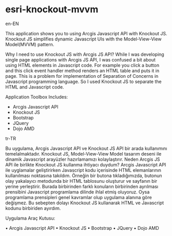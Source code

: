 esri-knockout-mvvm
==================

en-EN

This application shows you to using Arcgis Javascript API with Knockout JS. Knockout JS simplifies dynamic Javascript UIs with the Model-View-View Model(MVVM) pattern.

Why I need to use Knockout JS with Arcgis JS API?
While I was developing single page applications with Arcgis JS API, I was confused a bit about using HTML elements in Javascript code. For example you click a button and this click event handler method renders an HTML table and puts it in page. This is a problem for implementation of Separation of Concerns in Javascript programming language. So I used Knockout JS to separate the HTML and Javascript code.

Application Toolbox Includes:

*	Arcgis Javascript API
*	Knockout JS
*	Bootstrap
*	JQuery
*	Dojo AMD 

tr-TR

Bu uygulama, Arcgis Javascript API ve Knockout JS API bir arada kullanımını temelalmaktadır. Knockout JS, Model-View-View Model tasarım deseni ile dinamik Javascript arayüzler hazırlamamızı kolaylaştırır.
Neden Arcgis JS API ile birlikte Knockout JS kullanma ihtiyacı duydum?
Arcgis Javascript API ile uyglamalar geliştirirken Javascript kodu içerisinde HTML elemanlarının kullanılması noktasına takıldım. Örneğin bir butona tıkladığımızda, butonun olay yakalayıcı metodunda bir HTML tablosunu oluşturur ve sayfanın bir yerine yerleştirir. Burada birbirinden farklı konuların birbirinden ayrılması prensibini Javascript programlama dilinde ihlal etmiş oluyoruz. Oysa programlama prensipleri genel kavramlar olup uygulama alanına göre değişmez. Bu sebepten dolayı Knockout JS kullanarak HTML ve Javascript kodunu birbiriden ayırdım.

Uygulama Araç Kutusu:

•	Arcgis Javascript API
•	Knockout JS
•	Bootstrap
•	JQuery
•	Dojo AMD 
